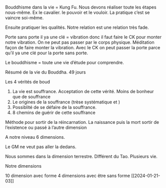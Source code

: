 Bouddhisme dans la vie = Kung Fu. Nous devons réaliser toute les étapes nous-même. Ex le cavalier. le pouvoir et le vouloir. La pratique c’est se vaincre soi-même.

Ensuite pratiquer les qualités. Notre relation est une relation très fade. 

Porte sans porte il ya une clé = vibration donc il faut faire le CK pour monter notre vibration. On ne peut pas passer par le corps physique. Méditation façon de faire  monter la vibration. Avec le CK on peut passer la porte parce qu’il ya  une clé pour la porte sans porte.

Le bouddhisme = toute une vie d’étude pour comprendre. 

Résumé de la vie du Bouddha.
49 jours 

Les 4 vérités de boud
1. La vie est souffrance. Acceptation de cette vérité. Moins de bonheur que de souffrance
2. Le origines de la souffrance (trèse systématique et )
3. Possiblité de se défaire de la souffrance.
4. 8 chemins de guérir de cette souffrance

Méthode pour sortir de la réincarnation.
La naissance puis la mort 
sortir de l’existence ou passé à l’autre dimension

A notre niveau 6 dimensions.

Le GM ne veut pas aller la dedans.

Nous sommes dans la dimension terrestre. DIfférent du Tao. Plusieurs vie.

Notre dimensions 

10 dimension avec forme
4 dimensions avec être sans forme
[[2024-01-21-03]]